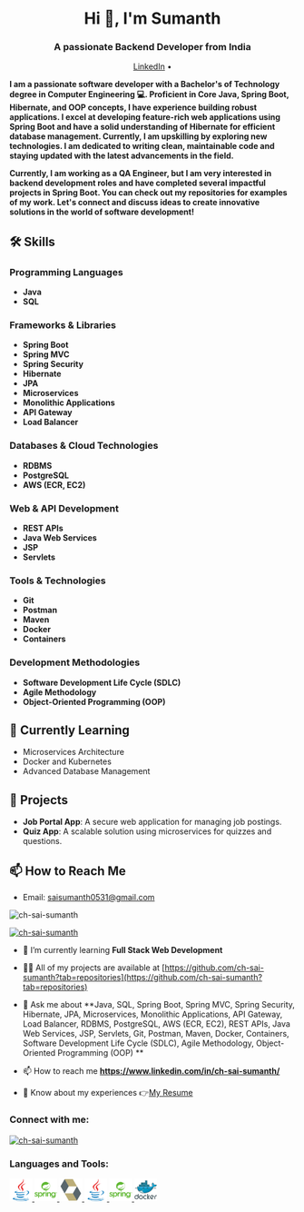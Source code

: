 <h1 align="center">Hi 👋, I'm Sumanth</h1>
<h3 align="center">A passionate Backend Developer from India</h3>

<p align="center">
  <a href="https://www.linkedin.com/in/ch-sai-sumanth" target="_blank">LinkedIn</a> •
</p>

**I am a passionate software developer with a Bachelor's of Technology degree in Computer Engineering 💻. Proficient in Core Java, Spring Boot, Hibernate, and OOP concepts, I have experience building robust applications. I excel at developing feature-rich web applications using Spring Boot and have a solid understanding of Hibernate for efficient database management. Currently, I am upskilling by exploring new technologies. I am dedicated to writing clean, maintainable code and staying updated with the latest advancements in the field.**

**Currently, I am working as a QA Engineer, but I am very interested in backend development roles and have completed several impactful projects in Spring Boot. You can check out my repositories for examples of my work. Let's connect and discuss ideas to create innovative solutions in the world of software development!**
## 🛠️ Skills

### Programming Languages
- **Java**  
- **SQL**  

### Frameworks & Libraries
- **Spring Boot**  
- **Spring MVC**  
- **Spring Security**  
- **Hibernate**  
- **JPA**  
- **Microservices**  
- **Monolithic Applications**  
- **API Gateway**  
- **Load Balancer**  

### Databases & Cloud Technologies
- **RDBMS**  
- **PostgreSQL**  
- **AWS (ECR, EC2)**  

### Web & API Development
- **REST APIs**  
- **Java Web Services**  
- **JSP**  
- **Servlets**  

### Tools & Technologies
- **Git**  
- **Postman**  
- **Maven**  
- **Docker**  
- **Containers**  

### Development Methodologies
- **Software Development Life Cycle (SDLC)**  
- **Agile Methodology**  
- **Object-Oriented Programming (OOP)**  



## 🌱 Currently Learning
- Microservices Architecture
- Docker and Kubernetes
- Advanced Database Management

## 💼 Projects
- **Job Portal App**: A secure web application for managing job postings.
- **Quiz App**: A scalable solution using microservices for quizzes and questions.

## 📫 How to Reach Me
- Email: [saisumanth0531@gmail.com](mailto:your-email@example.com)



<p align="left"> <img src="https://komarev.com/ghpvc/?username=ch-sai-sumanth&label=Profile%20views&color=0e75b6&style=flat" alt="ch-sai-sumanth" /> </p>
<p align="left"> <a href="https://github.com/ryo-ma/github-profile-trophy"><img src="https://github-profile-trophy.vercel.app/?username=ch-sai-sumanth" alt="ch-sai-sumanth" /></a> </p>


- 🌱 I’m currently learning **Full Stack Web Development**

- 👨‍💻 All of my projects are available at [https://github.com/ch-sai-sumanth?tab=repositories](https://github.com/ch-sai-sumanth?tab=repositories)

- 💬 Ask me about **Java, SQL, Spring Boot, Spring MVC, Spring Security, Hibernate, JPA, Microservices, Monolithic Applications, API Gateway, Load Balancer, RDBMS, PostgreSQL, AWS (ECR, EC2), REST APIs, Java Web Services, JSP, Servlets, Git, Postman, Maven, Docker, Containers, Software Development Life Cycle (SDLC), Agile Methodology, Object-Oriented Programming (OOP)
**

- 📫 How to reach me **https://www.linkedin.com/in/ch-sai-sumanth/**

- 📄 Know about my experiences 👉[My Resume](https://drive.google.com/file/d/1R3eNVnKBkdEymXngeDghpVmHW__WzYE0/view?usp=sharing)

<h3 align="left">Connect with me:</h3>
<p align="left">
<a href="https://linkedin.com/in/ch-sai-sumanth" target="blank"><img align="center" src="https://raw.githubusercontent.com/rahuldkjain/github-profile-readme-generator/master/src/images/icons/Social/linked-in-alt.svg" alt="ch-sai-sumanth" height="30" width="40" /></a>
</p>

<h3 align="left">Languages and Tools:</h3>
<p align="left">
    <a href="https://www.java.com" target="_blank" rel="noreferrer">
        <img src="https://raw.githubusercontent.com/devicons/devicon/master/icons/java/java-original.svg" alt="java" width="40" height="40"/>
    </a>
    <a href="https://spring.io/projects/spring-boot" target="_blank" rel="noreferrer">
        <img src="https://raw.githubusercontent.com/devicons/devicon/master/icons/spring/spring-original-wordmark.svg" alt="springboot" width="40" height="40"/>
    </a>
    <a href="https://hibernate.org/" target="_blank" rel="noreferrer">
        <img src="https://raw.githubusercontent.com/devicons/devicon/master/icons/hibernate/hibernate-original.svg" alt="hibernate" width="40" height="40"/>
    </a>
    <a href="https://www.oracle.com/java/technologies/jpa.html" target="_blank" rel="noreferrer">
        <img src="https://raw.githubusercontent.com/devicons/devicon/master/icons/java/java-original.svg" alt="jpa" width="40" height="40"/>
    </a>
    <a href="https://spring.io/projects/spring-security" target="_blank" rel="noreferrer">
        <img src="https://raw.githubusercontent.com/devicons/devicon/master/icons/spring/spring-original-wordmark.svg" alt="springsecurity" width="40" height="40"/>
    </a>
    <a href="https://www.docker.com/" target="_blank" rel="noreferrer">
        <img src="https://raw.githubusercontent.com/devicons/devicon/master/icons/docker/docker-original-wordmark.svg" alt="docker" width="40" height="40"/>
    </a>
</p>




